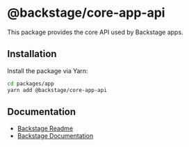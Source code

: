 # @backstage/core-app-api

This package provides the core API used by Backstage apps.

## Installation

Install the package via Yarn:

```sh
cd packages/app
yarn add @backstage/core-app-api
```

## Documentation

- [Backstage Readme](https://github.com/backstage/backstage/blob/master/README.md)
- [Backstage Documentation](https://backstage.io/docs)

